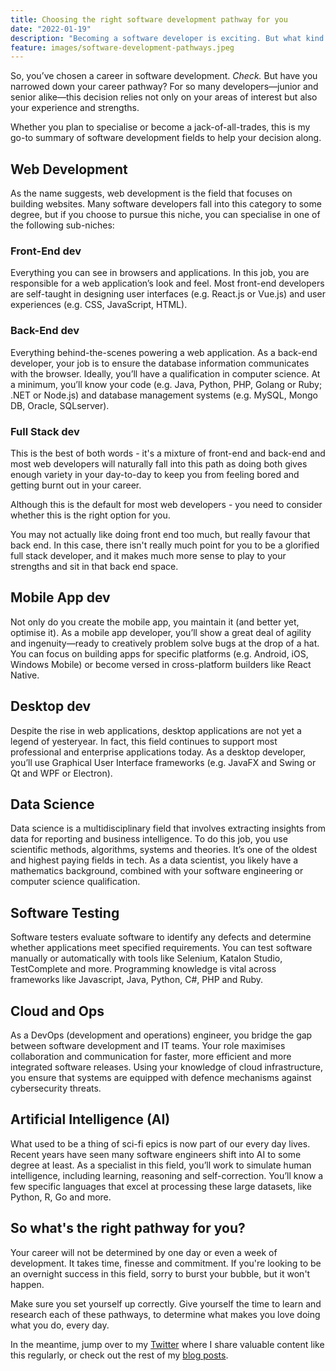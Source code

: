 ```yaml
---
title: Choosing the right software development pathway for you
date: "2022-01-19"
description: "Becoming a software developer is exciting. But what kind of developer will you be? In this post, I explain a few of the niches within software development."
feature: images/software-development-pathways.jpeg
---
```


So, you’ve chosen a career in software development. *Check.* But have you narrowed down your career pathway? For so many developers—junior and senior alike—this decision relies not only on your areas of interest but also your experience and strengths.

Whether you plan to specialise or become a jack-of-all-trades, this is my go-to summary of software development fields to help your decision along.

## Web Development

As the name suggests, web development is the field that focuses on building websites. Many software developers fall into this category to some degree, but if you choose to pursue this niche, you can specialise in one of the following sub-niches:

### Front-End dev

Everything you can see in browsers and applications. In this job, you are responsible for a web application’s look and feel. Most front-end developers are self-taught in designing user interfaces (e.g. React.js or Vue.js) and user experiences (e.g. CSS, JavaScript, HTML).

### Back-End dev

Everything behind-the-scenes powering a web application. As a back-end developer, your job is to ensure the database information communicates with the browser. Ideally, you’ll have a qualification in computer science. At a minimum, you’ll know your code (e.g. Java, Python, PHP, Golang or Ruby; .NET or Node.js) and database management systems (e.g. MySQL, Mongo DB, Oracle, SQLserver).

### Full Stack dev

This is the best of both words - it's a mixture of front-end and back-end and most web developers will naturally fall into this path as doing both gives enough variety in your day-to-day to keep you from feeling bored and getting burnt out in your career.

Although this is the default for most web developers - you need to consider whether this is the right option for you.

You may not actually like doing front end too much, but really favour that back end. In this case, there isn't really much point for you to be a glorified full stack developer, and it makes much more sense to play to your strengths and sit in that back end space.

## Mobile App dev

Not only do you create the mobile app, you maintain it (and better yet, optimise it). As a mobile app developer, you’ll show a great deal of agility and ingenuity—ready to creatively problem solve bugs at the drop of a hat. You can focus on building apps for specific platforms (e.g. Android, iOS, Windows Mobile) or become versed in cross-platform builders like React Native.

## Desktop dev

Despite the rise in web applications, desktop applications are not yet a legend of yesteryear. In fact, this field continues to support most professional and enterprise applications today. As a desktop developer, you’ll use Graphical User Interface frameworks (e.g. JavaFX and Swing or Qt and WPF or Electron).

## Data Science

Data science is a multidisciplinary field that involves extracting insights from data for reporting and business intelligence. To do this job, you use scientific methods, algorithms, systems and theories. It’s one of the oldest and highest paying fields in tech. As a data scientist, you likely have a mathematics background, combined with your software engineering or computer science qualification.

## Software Testing

Software testers evaluate software to identify any defects and determine whether applications meet specified requirements. You can test software manually or automatically with tools like Selenium, Katalon Studio, TestComplete and more. Programming knowledge is vital across frameworks like Javascript, Java, Python, C#, PHP and Ruby.

## Cloud and Ops

As a DevOps (development and operations) engineer, you bridge the gap between software development and IT teams. Your role maximises collaboration and communication for faster, more efficient and more integrated software releases. Using your knowledge of cloud infrastructure, you ensure that systems are equipped with defence mechanisms against cybersecurity threats.

## Artificial Intelligence (AI)
What used to be a thing of sci-fi epics is now part of our every day lives. Recent years have seen many software engineers shift into AI to some degree at least. As a specialist in this field, you’ll work to simulate human intelligence, including learning, reasoning and self-correction. You’ll know a few specific languages that excel at processing these large datasets, like Python, R, Go and more.

## So what's the right pathway for you?

Your career will not be determined by one day or even a week of development. It takes time, finesse and commitment. If you're looking to be an overnight success in this field, sorry to burst your bubble, but it won't happen.

Make sure you set yourself up correctly. Give yourself the time to learn and research each of these pathways, to determine what makes you love doing what you do, every day.

In the meantime, jump over to my [Twitter](https://twitter.com/joelwmale) where I share valuable content like this regularly, or check out the rest of my [blog posts](/blog).